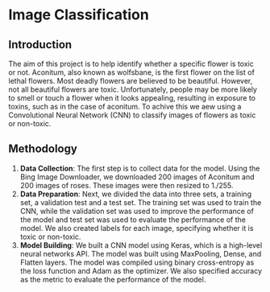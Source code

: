 # Image Classification
## Introduction
The aim of this project is to help identify whether a specific flower is toxic or not. Aconitum, also known as wolfsbane, is the first flower on the list of lethal flowers. Most deadly flowers are believed to be beautiful. However, not all beautiful flowers are toxic. Unfortunately, people may be more likely to smell or touch a flower when it looks appealing, resulting in exposure to toxins, such as in the case of aconitum. To achive this we aew using a Convolutional Neural Network (CNN) to classify images of flowers as toxic or non-toxic.
## Methodology
1. **Data Collection**: The first step is to collect data for the model. Using the Bing Image Downloader, we downloaded 200 images of Aconitum and 200 images of roses. These images were then resized to 1./255.
2. **Data Preparation**: Next, we divided the data into three sets, a training set, a validation test and a test set. The training set was used to train the CNN, while the validation set was used to improve the performance of the model and test set was used to evaluate the performance of the model. We also created labels for each image, specifying whether it is toxic or non-toxic.
3. **Model Building**: We built a CNN model using Keras, which is a high-level neural networks API. The model was built using MaxPooling, Dense, and Flatten layers. The model was compiled using binary cross-entropy as the loss function and Adam as the optimizer. We also specified accuracy as the metric to evaluate the performance of the model.

